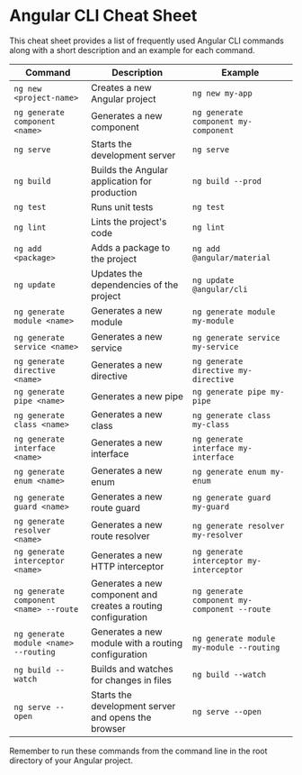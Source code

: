 # Angular CLI Cheat Sheet

This cheat sheet provides a list of frequently used Angular CLI commands along with a short description and an example for each command.

| Command                             | Description                                       | Example                                                                |
| ----------------------------------- | ------------------------------------------------------- | ---------------------------------------------------------------------- |
| `ng new <project-name>`             | Creates a new Angular project                           | `ng new my-app`                                                        |
| `ng generate component <name>`       | Generates a new component                                | `ng generate component my-component`                                   |
| `ng serve`                          | Starts the development server                           | `ng serve`                                                             |
| `ng build`                          | Builds the Angular application for production           | `ng build --prod`                                                      |
| `ng test`                           | Runs unit tests                                          | `ng test`                                                              |
| `ng lint`                           | Lints the project's code                                 | `ng lint`                                                              |
| `ng add <package>`                  | Adds a package to the project                            | `ng add @angular/material`                                             |
| `ng update`                         | Updates the dependencies of the project                  | `ng update @angular/cli`                                               |
| `ng generate module <name>`          | Generates a new module                                   | `ng generate module my-module`                                         |
| `ng generate service <name>`         | Generates a new service                                  | `ng generate service my-service`                                       |
| `ng generate directive <name>`       | Generates a new directive                                | `ng generate directive my-directive`                                   |
| `ng generate pipe <name>`            | Generates a new pipe                                     | `ng generate pipe my-pipe`                                             |
| `ng generate class <name>`           | Generates a new class                                    | `ng generate class my-class`                                           |
| `ng generate interface <name>`       | Generates a new interface                                | `ng generate interface my-interface`                                   |
| `ng generate enum <name>`            | Generates a new enum                                     | `ng generate enum my-enum`                                             |
| `ng generate guard <name>`           | Generates a new route guard                              | `ng generate guard my-guard`                                           |
| `ng generate resolver <name>`        | Generates a new route resolver                           | `ng generate resolver my-resolver`                                     |
| `ng generate interceptor <name>`     | Generates a new HTTP interceptor                         | `ng generate interceptor my-interceptor`                               |
| `ng generate component <name> --route` | Generates a new component and creates a routing configuration | `ng generate component my-component --route`                        |
| `ng generate module <name> --routing` | Generates a new module with a routing configuration      | `ng generate module my-module --routing`                              |
| `ng build --watch`                  | Builds and watches for changes in files                  | `ng build --watch`                                                     |
| `ng serve --open`                   | Starts the development server and opens the browser      | `ng serve --open`                                                      |

Remember to run these commands from the command line in the root directory of your Angular project.